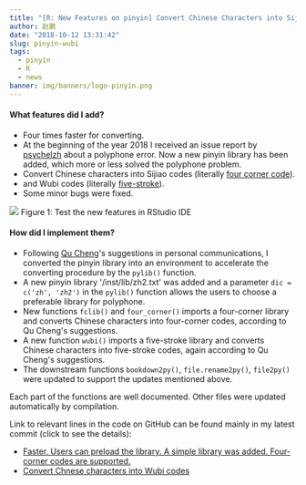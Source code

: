 ```yaml
---
title: "[R: New Features on pinyin] Convert Chinese Characters into Sijiao and Wubi codes"
author: 赵鹏
date: "2018-10-12 13:31:42"
slug: pinyin-wubi
tags: 
  - pinyin
  - R
  - news
banner: img/banners/logo-pinyin.png
---
```


#### What features did I add?

- Four times faster for converting.
- At the beginning of the year 2018 I received an issue report by [psychelzh](https://github.com/pzhaonet/pinyin/issues/3#issue-295041288) about a polyphone error. Now a new pinyin library has been added, which more or less solved the polyphone problem.
- Convert Chinese characters into Sijiao codes (literally [four corner code](https://en.wikipedia.org/wiki/Four-Corner_Method)).
- and Wubi codes (literally [five-stroke](https://en.wikipedia.org/wiki/Wubi_method)).
- Some minor bugs were fixed.

<!--more-->


[![](https://cdn.steemitimages.com/DQmRtco1JZ19PSvq8RKGNN8CYxNKzzHqNdtUqqFjam1b2Zz/pinyin-test.jpg)](https://cdn.steemitimages.com/DQmRtco1JZ19PSvq8RKGNN8CYxNKzzHqNdtUqqFjam1b2Zz/pinyin-test.jpg)
Figure 1:  Test the new features in RStudio IDE

#### How did I implement them?

- Following [Qu Cheng](https://github.com/canalcheng)'s suggestions in personal communications, I converted the pinyin library into an environment to accelerate the converting procedure by the `pylib()` function.
- A new pinyin library '/inst/lib/zh2.txt' was added and a parameter `dic = c('zh', 'zh2')` in the `pylib()` function  allows the users to choose a preferable library for  polyphone.
- New functions `fclib()` and `four_corner()` imports a four-corner library and converts Chinese characters into four-corner codes, according to Qu Cheng's suggestions.
- A new function `wubi()` imports a five-stroke library and converts Chinese characters into five-stroke codes, again according to Qu Cheng's suggestions.
- The downstream functions `bookdown2py()`, `file.rename2py()`, `file2py()` were updated to support the updates mentioned above.

Each part of the functions are well documented. Other files were updated automatically by compilation. 

Link to relevant lines in the code on GitHub can be found mainly in my latest commit (click to see the details):

- [Faster. Users can preload the library. A simple library was added. Four-corner codes are supported.](https://github.com/pzhaonet/pinyin/commit/cbdd753a86744debdfccae1ce63c7870d4e808e1)
- [Convert Chnese characters into Wubi codes](https://github.com/pzhaonet/pinyin/commit/59aaf6aea73c6d73aaec9c6dcc38d402f98e06de)

